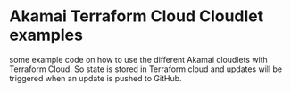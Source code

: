 # Akamai Terraform Cloud Cloudlet examples #

some example code on how to use the different Akamai cloudlets with Terraform Cloud.
So state is stored in Terraform cloud and updates will be triggered when an update is pushed to GitHub.
